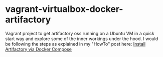 # vagrant-virtualbox-docker-artifactory

Vagrant project to get artifactory oss running on a Ubuntu VM in a quick start way and explore some of the inner workings under the hood. 
I would be following the steps as explained in my "HowTo" post here: [Install Artifactory via Docker Compose](https://www.honeycomb.host/post/artifactory/)

